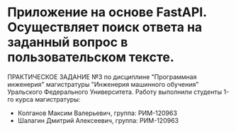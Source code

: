# Приложение на основе FastAPI. Осуществляет поиск ответа на заданный вопрос в пользовательском тексте.
ПРАКТИЧЕСКОЕ ЗАДАНИЕ №3 по дисциплине "Программная инженерия" магистратуры "Инженерия машинного обучения" Уральского Федерального Университета. Работу выполнили студенты 1-го курса магистратуры:
- Колганов Максим Валерьевич, группа: РИМ-120963 
- Шалагин Дмитрий Алексеевич, группа: РИМ-120963 
